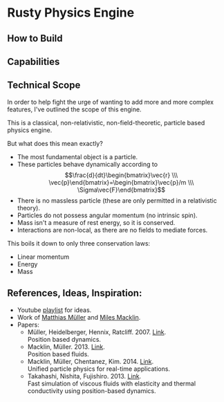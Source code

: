 # Rusty Physics Engine

## How to Build

## Capabilities

## Technical Scope

In order to help fight the urge of wanting to add more 
and more complex features, I've outlined the scope of 
this engine.

This is a classical, non-relativistic, non-field-theoretic, particle based physics engine.

But what does this mean exactly?
- The most fundamental object is a particle.
- These particles behave dynamically according to $$\frac{d}{dt}\begin{bmatrix}\vec{r} \\\ \vec{p}\end{bmatrix}=\begin{bmatrix}\vec{p}/m \\\ \Sigma\vec{F}\end{bmatrix}$$
- There is no massless particle (these are only permitted in a relativistic theory).
- Particles do not possess angular momentum (no intrinsic spin).
- Mass isn't a measure of rest energy, so it is conserved.
- Interactions are non-local, as there are no fields to mediate forces.

This boils it down to only three conservation laws:
- Linear momentum
- Energy
- Mass

## References, Ideas, Inspiration:

- Youtube [playlist](https://youtube.com/playlist?list=PLvypLlLlZuNhcdtPKfQ25cpmhBuWWDZzR) for ideas.
- Work of [Matthias Müller](https://matthias-research.github.io/pages/) and [Miles Macklin](http://blog.mmacklin.com/).
- Papers:
    - Müller, Heidelberger, Hennix, Ratcliff. 2007. [Link](https://doi.org/10.1016/j.jvcir.2007.01.005).<br />Position based dynamics.
    - Macklin, Müller. 2013. [Link](https://doi.org/10.1145/2461912.2461984). <br />Position based fluids.
    - Macklin, Müller, Chentanez, Kim. 2014. [Link](https://doi.org/10.1145/2601097.2601152).<br />Unified particle physics for real-time applications.
    - Takahashi, Nishita, Fujishiro. 2013. [Link](https://doi.org/10.1016/j.cag.2014.06.002).<br />Fast simulation of viscous fluids with elasticity and thermal conductivity using position-based dynamics.